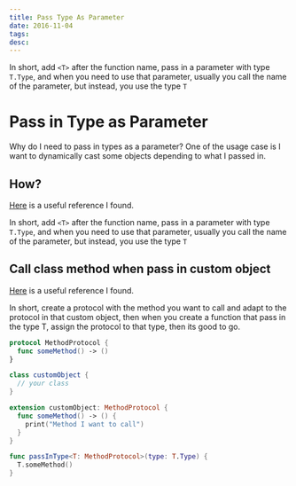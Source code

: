 ```yaml
---
title: Pass Type As Parameter
date: 2016-11-04
tags:
desc:
---
```


In short, add `<T>` after the function name, pass in a parameter with type `T.Type`, and when you need to use that parameter, usually you call the name of the parameter, but instead, you use the type `T`

<!--more-->

# Pass in Type as Parameter
Why do I need to pass in types as a parameter? One of the usage case is I want to dynamically cast some objects depending to what I passed in.

## How?
[Here](http://stackoverflow.com/questions/28116598/swift-pass-type-as-parameter) is a useful reference I found.

In short, add `<T>` after the function name, pass in a parameter with type `T.Type`, and when you need to use that parameter, usually you call the name of the parameter, but instead, you use the type `T`

## Call class method when pass in custom object
[Here](http://stackoverflow.com/a/29714287/2581637) is a useful reference I found.

In short, create a protocol with the method you want to call and adapt to the protocol in that custom object, then when you create a function that pass in the type T, assign the protocol to that type, then its good to go.

```swift
protocol MethodProtocol {
  func someMethod() -> ()
}

class customObject {
  // your class
}

extension customObject: MethodProtocol {
  func someMethod() -> () {
    print("Method I want to call")
  }
}

func passInType<T: MethodProtocol>(type: T.Type) {
  T.someMethod()
}
```
